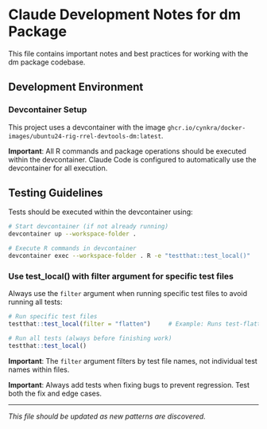 # Claude Development Notes for dm Package

This file contains important notes and best practices for working with the dm package codebase.

## Development Environment

### Devcontainer Setup

This project uses a devcontainer with the image `ghcr.io/cynkra/docker-images/ubuntu24-rig-rrel-devtools-dm:latest`.

**Important**: All R commands and package operations should be executed within the devcontainer. Claude Code is configured to automatically use the devcontainer for all execution.

## Testing Guidelines

Tests should be executed within the devcontainer using:

```bash
# Start devcontainer (if not already running)
devcontainer up --workspace-folder .

# Execute R commands in devcontainer
devcontainer exec --workspace-folder . R -e "testthat::test_local()"
```

### Use test_local() with filter argument for specific test files

Always use the `filter` argument when running specific test files to avoid running all tests:

```r
# Run specific test files
testthat::test_local(filter = "flatten")     # Example: Runs test-flatten.R

# Run all tests (always before finishing work)
testthat::test_local()
```

**Important**: The `filter` argument filters by test file names, not individual test names within files.

**Important**: Always add tests when fixing bugs to prevent regression. Test both the fix and edge cases.

---

*This file should be updated as new patterns are discovered.*
